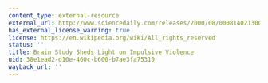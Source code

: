 ```yaml
---
content_type: external-resource
external_url: http://www.sciencedaily.com/releases/2000/08/000814021300.htm
has_external_license_warning: true
license: https://en.wikipedia.org/wiki/All_rights_reserved
status: ''
title: Brain Study Sheds Light on Impulsive Violence
uid: 38e1ead2-d10e-460c-b600-b7ae3fa75310
wayback_url: ''
---
```

